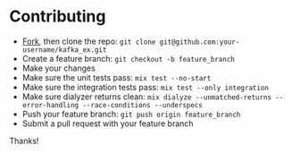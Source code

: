 # Contributing

- [Fork](https://github.com/jacklund/kafka_ex/fork), then clone the repo: `git clone git@github.com:your-username/kafka_ex.git`
- Create a feature branch: `git checkout -b feature_branch`
- Make your changes
- Make sure the unit tests pass: `mix test --no-start`
- Make sure the integration tests pass: `mix test --only integration`
- Make sure dialyzer returns clean: `mix dialyze --unmatched-returns --error-handling --race-conditions --underspecs`
- Push your feature branch: `git push origin feature_branch`
- Submit a pull request with your feature branch

Thanks!
